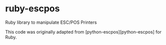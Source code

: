 ruby-escpos
===========

Ruby library to manipulate ESC/POS Printers

This code was originally adapted from [python-escpos][python-escpos] for Ruby.
